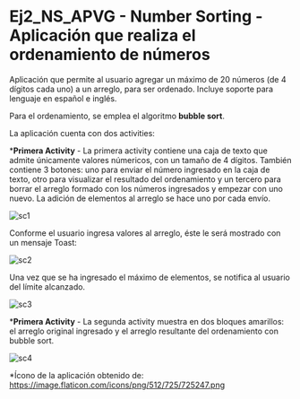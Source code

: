 # Ej2_NS_APVG - Number Sorting - Aplicación que realiza el ordenamiento de números

Aplicación que permite al usuario agregar un máximo de 20 números (de 4 dígitos cada uno) a un arreglo, para ser ordenado.  Incluye soporte para lenguaje en español e inglés.

Para el ordenamiento, se emplea el algoritmo <b>bubble sort</b>.

La aplicación cuenta con dos activities:

*<b>Primera Activity</b> - La primera activity contiene una caja de texto que admite únicamente valores númericos, con un tamaño de 4 dígitos.
                            También contiene 3 botones: uno para enviar el número ingresado en la caja de texto, otro para visualizar el resultado del 
                             ordenamiento y un tercero para borrar el arreglo formado con los números ingresados y empezar con uno nuevo.
                             La adición de elementos al arreglo se hace uno por cada envío.
                             
![sc1](screenshots_ns/1.png)

Conforme el usuario ingresa valores al arreglo, éste le será mostrado con un mensaje Toast:

![sc2](screenshots_ns/2.png)

Una vez que se ha ingresado el máximo de elementos, se notifica al usuario del límite alcanzado.

![sc3](screenshots_ns/4.png)

*<b>Primera Activity</b> - La segunda activity muestra en dos bloques amarillos: el arreglo original ingresado y el arreglo resultante del ordenamiento con bubble sort.

![sc4](screenshots_ns/5.png)

*Ícono de la aplicación obtenido de: https://image.flaticon.com/icons/png/512/725/725247.png
